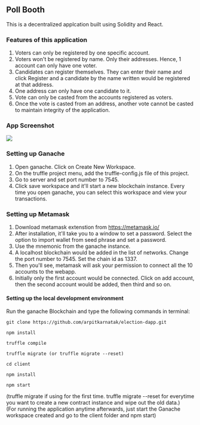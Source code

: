 ## Poll Booth
This is a decentralized applcation built using Solidity and React.

### Features of this application
1. Voters can only be registered by one specific account.
2. Voters won't be registered by name. Only their addresses. Hence, 1 account can only have one voter.
3. Candidates can register themselves. They can enter their name and click Register and a candidate by the name written would be registered at that address.
4. One address can only have one candidate to it.
5. Vote can only be casted from the accounts registered as voters.
6. Once the vote is casted from an address, another vote cannot be casted to maintain integrity of the application.


### App Screenshot
![](https://github.com/arpitkarnatak/election-dapp/blob/main/dapp-ss.PNG)

### Setting up Ganache
1. Open ganache. Click on Create New Workspace.
2. On the truffle project menu, add the truffle-config.js file of this project.
3. Go to server and set port number to 7545.
4. Click save workspace and it'll start a new blockchain instance. Every time you open ganache, you can select this workspace and view your transactions.

### Setting up Metamask
1. Download metamask extenstion from https://metamask.io/
2. After installation, it'll take you to a window to set a password. Select the option to import wallet from seed phrase and set a password.
3. Use the mnemonic from the ganache instance.
4. A localhost blockchain would be added in the list of networks. Change the port number to 7545. Set the chain id as 1337.
5. Then you'll see, metamask will ask your permission to connect all the 10 accounts to the webapp.
6. Initially only the first account would be connected. Click on add account, then the second account would be added, then third and so on.

#### Setting up the local development environment
Run the ganache Blockchain and type the following commands in terminal:

`git clone https://github.com/arpitkarnatak/election-dapp.git `

`npm install `

`truffle compile` 

`truffle migrate (or truffle migrate --reset) `

`cd client `

`npm install` 

`npm start `

(truffle migrate if using for the first time. truffle migrate --reset for everytime you want to create a new contract instance and wipe out the old data.) \
(For running the application anytime afterwards, just start the Ganache workspace created and go to the client folder and npm start)
